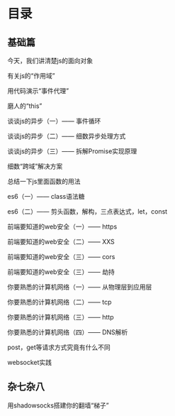# 目录
## 基础篇

今天，我们讲清楚js的面向对象

有关js的“作用域”

用代码演示“事件代理”

磨人的“this”

谈谈js的异步（一）—— 事件循环 

谈谈js的异步（二）—— 细数异步处理方式

谈谈js的异步（三）—— 拆解Promise实现原理

细数“跨域”解决方案

总结一下js里面函数的用法

es6（一）—— class语法糖

es6（二）—— 剪头函数，解构，三点表达式，let，const

前端要知道的web安全（一）—— https

前端要知道的web安全（二）—— XXS

前端要知道的web安全（三）—— cors

前端要知道的web安全（三）—— 劫持

你要熟悉的计算机网络（一）—— 从物理层到应用层

你要熟悉的计算机网络（二）—— tcp

你要熟悉的计算机网络（三）—— http

你要熟悉的计算机网络（四）—— DNS解析

post，get等请求方式究竟有什么不同

websocket实践

<!-- ## 实战篇

## 进阶篇 -->

## 杂七杂八

用shadowsocks搭建你的翻墙“梯子”